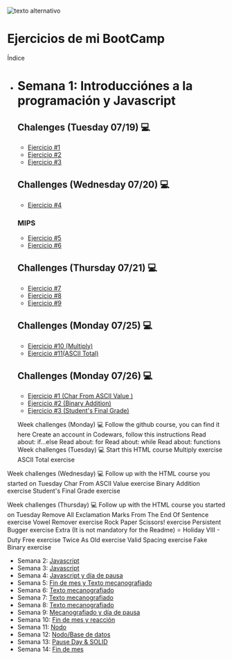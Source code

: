 

![ texto alternativo ](https://uploads-ssl.webflow.com/5eb2f56932c3562feab232e3/5f73550d00249e7e96c9f3de_Logo.png 'corecodeio')

</a>



# Ejercicios de mi BootCamp
Índice



- # Semana 1: Introducciónes a la programación y Javascript
  
  ## Chalenges (Tuesday 07/19) 💻
    -    [ Ejercicio #1](Semana1/Ejercicio1.md)
    -    [ Ejercicio #2](Semana1/ejercicio2.md ) 
    -    [ Ejercicio #3](Semana1/ejercicio3.md ) 
    
  ## Challenges (Wednesday 07/20) 💻
    -    [ Ejercicio #4](Semana1/ejercicio4.md )
     
     ### MIPS
    -    [ Ejercicio #5](Semana1/ejercicio5.md ) 
    -    [ Ejercicio #6](Semana1/ejercicio6.md )  
  
  ## Challenges (Thursday 07/21) 💻
    -    [ Ejercicio #7](Semana1/ejercicio7.md )  
    -    [ Ejercicio #8](Semana1/ejercicio8.md )
    -    [ Ejercicio #9](Semana1/ejercicio9.md )
    
  ## Challenges (Monday 07/25) 💻
    -    [ Ejercicio #10 (Multiply)](Semana1/ejercicio7.md )  
    -    [ Ejercicio #11(ASCII Total)](Semana1/ejercicio8.md )
      
  ## Challenges (Monday 07/26) 💻
    -    [ Ejercicio #1 (Char From ASCII Value )](Semana1/ejercicio7.md )  
    -    [ Ejercicio #2 (Binary Addition)](Semana1/ejercicio8.md )
    -    [ Ejercicio #3 (Student's Final Grade)](Semana1/ejercicio9.md )
  
  Week challenges (Monday) 💻
Follow the github course, you can find it here
Create an account in Codewars, follow this instructions
Read about: if...else
Read about: for
Read about: while
Read about: functions
Week challenges (Tuesday) 💻
Start this HTML course
Multiply exercise
ASCII Total exercise

Week challenges (Wednesday) 💻
Follow up with the HTML course you started on Tuesday
Char From ASCII Value exercise
Binary Addition exercise
Student's Final Grade exercise


Week challenges (Thursday) 💻
Follow up with the HTML course you started on Tuesday
Remove All Exclamation Marks From The End Of Sentence exercise
Vowel Remover exercise
Rock Paper Scissors! exercise
Persistent Bugger exercise
Extra (It is not mandatory for the Readme) ⭐
Holiday VIII - Duty Free exercise
Twice As Old exercise
Valid Spacing exercise
Fake Binary exercise
  
  
    
- Semana 2: [ Javascript ](src/technologies/2022/week02)
- Semana 3: [ Javascript ](src/technologies/2022/week03)
- Semana 4: [ Javascript y día de pausa ](src/technologies/2022/week04)
- Semana 5: [ Fin de mes y Texto mecanografiado](src/technologies/2022/week05)
- Semana 6: [ Texto mecanografiado ](src/technologies/2022/week06)
- Semana 7: [ Texto mecanografiado ](src/technologies/2022/week07)
- Semana 8: [ Texto mecanografiado ](src/technologies/2022/week08)
- Semana 9: [ Mecanografiado y día de pausa ](src/technologies/2022/week09)
- Semana 10: [ Fin de mes y reacción ](src/technologies/2022/week10)
- Semana 11: [ Nodo ](src/technologies/2022/week11)
- Semana 12: [ Nodo/Base de datos ](src/technologies/2022/week12)
- Semana 13: [ Pause Day & SOLID ](src/technologies/2022/week13)
- Semana 14: [ Fin de mes ](src/technologies/2022/week14)
